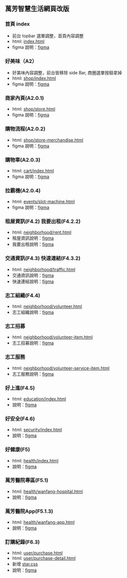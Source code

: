 ## 萬芳智慧生活網頁改版

### 首頁 index
- 前台 topbar 選單調整，首頁內容調整
- html: [index.html](./index.html)
- figma 說明：[figma](https://www.figma.com/file/Tliz0lio6MXsr2kJH8U8cT/?node-id=85%3A4093)

### 好美味（A2）
- 好美味內容調整，前台皆移除 side Bar, 商圈選單按鈕拿掉
- html: [shop/index.html](./shop/index.html)
- figma 說明：[figma](https://www.figma.com/file/Tliz0lio6MXsr2kJH8U8cT/%E8%90%AC%E8%8A%B3%E7%A4%BA%E6%84%8F%E5%9C%96?node-id=75%3A3034)

### 商家內頁(A2.0.1)
- html: [shop/store.html](./shop/store.html)
- figma 說明：[figma](https://www.figma.com/file/Tliz0lio6MXsr2kJH8U8cT/%E8%90%AC%E8%8A%B3%E7%A4%BA%E6%84%8F%E5%9C%96?node-id=76%3A3055)

### 購物流程(A2.0.2)
- html: [shop/store-merchandise.html](./shop/store-merchandise.html)
- figma 說明：[figma](https://www.figma.com/file/Tliz0lio6MXsr2kJH8U8cT/%E8%90%AC%E8%8A%B3%E7%A4%BA%E6%84%8F%E5%9C%96?node-id=76%3A3891)

### 購物車(A2.0.3)
- html: [cart/index.html](./cart/index.html)
- figma 說明：[figma](https://www.figma.com/file/Tliz0lio6MXsr2kJH8U8cT/%E8%90%AC%E8%8A%B3%E7%A4%BA%E6%84%8F%E5%9C%96?node-id=85%3A3986)

### 拉霸機(A2.0.4)
- html: [events/slot-machine.html](./events/slot-machine.html)
- figma 說明：[figma](https://www.figma.com/file/Tliz0lio6MXsr2kJH8U8cT/%E8%90%AC%E8%8A%B3%E7%A4%BA%E6%84%8F%E5%9C%96?node-id=127%3A5053)

### 租屋資訊(F4.2) 我要出租(F4.2.2)
- html: [neighborhood/rent.html](./neighborhood/rent.html)
- 租屋資訊說明：[figma](https://www.figma.com/file/Tliz0lio6MXsr2kJH8U8cT/%E8%90%AC%E8%8A%B3%E7%A4%BA%E6%84%8F%E5%9C%96?node-id=101%3A4309)
- 我要出租說明：[figma](https://www.figma.com/file/Tliz0lio6MXsr2kJH8U8cT/%E8%90%AC%E8%8A%B3%E7%A4%BA%E6%84%8F%E5%9C%96?node-id=101%3A5376)

### 交通資訊(F4.3) 快速連結(F4.3.2)
- html: [neighborhood/traffic.html](./neighborhood/traffic.html)
- 交通資訊說明：[figma](https://www.figma.com/file/Tliz0lio6MXsr2kJH8U8cT/%E8%90%AC%E8%8A%B3%E7%A4%BA%E6%84%8F%E5%9C%96?node-id=205%3A6846)
- 快速連結說明：[figma](https://www.figma.com/file/Tliz0lio6MXsr2kJH8U8cT/%E8%90%AC%E8%8A%B3%E7%A4%BA%E6%84%8F%E5%9C%96?node-id=170%3A6490)

### 志工組織(F4.4)
- html: [neighborhood/volunteer.html](./neighborhood/volunteer.html)
- 志工組織說明：[figma](https://www.figma.com/file/Tliz0lio6MXsr2kJH8U8cT/%E8%90%AC%E8%8A%B3%E7%A4%BA%E6%84%8F%E5%9C%96?node-id=156%3A5867)

### 志工招募
- html: [neighborhood/volunteer-item.html](./neighborhood/volunteer-item.html)
- 志工招募說明：[figma](https://www.figma.com/file/Tliz0lio6MXsr2kJH8U8cT/%E8%90%AC%E8%8A%B3%E7%A4%BA%E6%84%8F%E5%9C%96?node-id=417%3A16570)

### 志工服務
- html: [neighborhood/volunteer-service-item.html](./neighborhood/volunteer-service-item.html)
- 志工服務說明：[figma](https://www.figma.com/file/Tliz0lio6MXsr2kJH8U8cT/%E8%90%AC%E8%8A%B3%E7%A4%BA%E6%84%8F%E5%9C%96?node-id=157%3A5912)

### 好上進(F4.5)
- html: [education/index.html](./education/index.html)
- 說明：[figma](https://www.figma.com/file/Tliz0lio6MXsr2kJH8U8cT/%E8%90%AC%E8%8A%B3%E7%A4%BA%E6%84%8F%E5%9C%96?node-id=166%3A6639)

### 好安全(F4.6)
- html: [security/index.html](./security/index.html)
- 說明：[figma](https://www.figma.com/file/Tliz0lio6MXsr2kJH8U8cT/%E8%90%AC%E8%8A%B3%E7%A4%BA%E6%84%8F%E5%9C%96?node-id=166%3A6687)

### 好健康(F5)
- html: [health/index.html](./health/index.html)
- 說明：[figma](https://www.figma.com/file/Tliz0lio6MXsr2kJH8U8cT/%E8%90%AC%E8%8A%B3%E7%A4%BA%E6%84%8F%E5%9C%96?node-id=166%3A7010)

### 萬芳醫院專區(F5.1)
- html: [health/wanfang-hospital.html](./health/wanfang-hospital.html)
- 說明：[figma](https://www.figma.com/file/Tliz0lio6MXsr2kJH8U8cT/%E8%90%AC%E8%8A%B3%E7%A4%BA%E6%84%8F%E5%9C%96?node-id=166%3A7057)

### 萬芳醫院App(F5.1.3)
- html: [health/wanfang-app.html](./health/wanfang-app.html)
- 說明：[figma](https://www.figma.com/file/Tliz0lio6MXsr2kJH8U8cT/%E8%90%AC%E8%8A%B3%E7%A4%BA%E6%84%8F%E5%9C%96?node-id=170%3A6122)

### 訂購紀錄(F6.3)
- html: [user/purchase.html](./user/purchase.html)
- html: [user/purchase-detail.html](./user/purchase-detail.html)
- 新增 [star.css](./assets/css/star.css)
- 說明：[figma](https://www.figma.com/file/Tliz0lio6MXsr2kJH8U8cT/%E8%90%AC%E8%8A%B3%E7%A4%BA%E6%84%8F%E5%9C%96?node-id=97%3A2949)